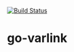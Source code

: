 [![Build Status](https://travis-ci.org/varlink/go-varlink.svg?branch=master)](https://travis-ci.org/varlink/go-varlink)

# go-varlink
